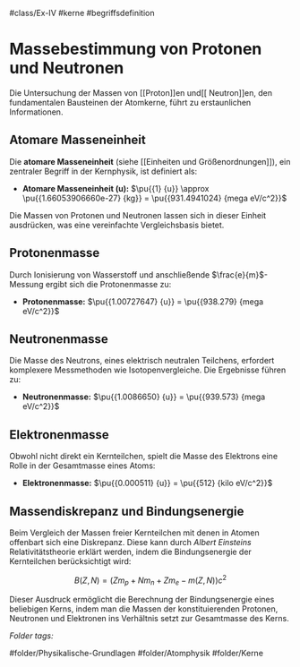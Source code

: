 #class/Ex-IV #kerne #begriffsdefinition 

# Massebestimmung von Protonen und Neutronen

Die Untersuchung der Massen von [[Proton]]en und[[ Neutron]]en, den fundamentalen Bausteinen der Atomkerne, führt zu erstaunlichen Informationen.

## Atomare Masseneinheit

Die **atomare Masseneinheit** (siehe [[Einheiten und Größenordnungen]]), ein zentraler Begriff in der Kernphysik, ist definiert als:

- **Atomare Masseneinheit (u):** $\pu{{1} {u}} \approx \pu{{1.66053906660e-27} {kg}} = \pu{{931.4941024} {mega eV/c^2}}$

Die Massen von Protonen und Neutronen lassen sich in dieser Einheit ausdrücken, was eine vereinfachte Vergleichsbasis bietet.

## Protonenmasse

Durch Ionisierung von Wasserstoff und anschließende $\frac{e}{m}$-Messung ergibt sich die Protonenmasse zu:

- **Protonenmasse:** $\pu{{1.00727647} {u}} = \pu{{938.279} {mega eV/c^2}}$

## Neutronenmasse

Die Masse des Neutrons, eines elektrisch neutralen Teilchens, erfordert komplexere Messmethoden wie Isotopenvergleiche. Die Ergebnisse führen zu:

- **Neutronenmasse:** $\pu{{1.0086650} {u}} = \pu{{939.573} {mega eV/c^2}}$

## Elektronenmasse

Obwohl nicht direkt ein Kernteilchen, spielt die Masse des Elektrons eine Rolle in der Gesamtmasse eines Atoms:

- **Elektronenmasse:** $\pu{{0.000511} {u}} = \pu{{512} {kilo eV/c^2}}$

## Massendiskrepanz und Bindungsenergie

Beim Vergleich der Massen freier Kernteilchen mit denen in Atomen offenbart sich eine Diskrepanz. Diese kann durch *Albert Einsteins* Relativitätstheorie erklärt werden, indem die Bindungsenergie der Kernteilchen berücksichtigt wird:

$$B(Z, N) = (Z m_p + N m_n + Z m_e - m(Z,N)) c^2$$

Dieser Ausdruck ermöglicht die Berechnung der Bindungsenergie eines beliebigen Kerns, indem man die Massen der konstituierenden Protonen, Neutronen und Elektronen ins Verhältnis setzt zur Gesamtmasse des Kerns.



 *Folder tags:*

#folder/Physikalische-Grundlagen #folder/Atomphysik #folder/Kerne